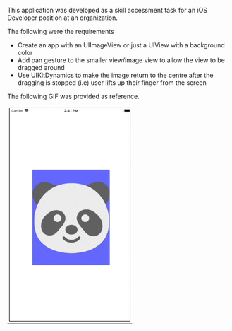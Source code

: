 This application was developed as a skill accessment task for an iOS Developer position at an organization.

The following were the requirements
* Create an app with an UIImageView or just a UIView with a background color
* Add pan gesture to the smaller view/image view to allow the view to be dragged around
* Use UIKitDynamics to make the image return to the centre after the dragging is stopped (i.e) user lifts up their finger from the screen

The following GIF was provided as reference.

![requirement-gif](requirement.gif)
